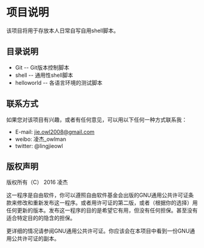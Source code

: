 # 项目说明

该项目将用于存放本人日常自写自用shell脚本。

## 目录说明 

+ Git              -- Git版本控制脚本
+ shell            -- 通用性shell脚本
+ helloworld       -- 各语言环境的测试脚本

## 联系方式

如果您对该项目有兴趣，或者有任何意见，可以用以下任何一种方式联系我：

+ E-mail: jie.owl2008@gmail.com
+ weibo: 凌杰_owlman
+ twitter: @lingjieowl

## 版权声明

版权所有（C） 2016 凌杰

这一程序是自由软件，你可以遵照自由软件基金会出版的GNU通用公共许可证条款来修改和重新发布这一程序。或者用许可证的第二版，或者（根据你的选择）用任何更新的版本。发布这一程序的目的是希望它有用，但没有任何担保。甚至没有适合特定目的的隐含的担保。

更详细的情况请参阅GNU通用公共许可证。你应该会在本项目中看到一份GNU通用公共许可证的副本。